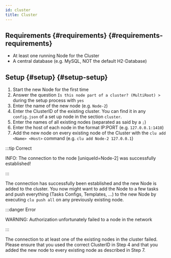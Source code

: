 ```yaml
---
id: cluster
title: Cluster
---
```


## Requirements {#requirements} {#requirements-requirements}

- At least one running Node for the Cluster
- A central database (e.g. MySQL, NOT the default H2-Database)

## Setup {#setup} {#setup-setup}

1. Start the new Node for the first time
2. Answer the question `Is this node part of a cluster? (MultiRoot) >` during the setup process with `yes`
3. Enter the name of the new node (e.g. `Node-2`)
4. Enter the ClusterID of the existing cluster. You can find it in any `config.json` of a set up node in the section `cluster`.
5. Enter the names of all existing nodes (separated as said by a `;`)
6. Enter the host of each node in the format IP:PORT (e.g. `127.0.0.1:1410`)
7. Add the new node on every existing node of the Cluster with the `clu add <Name> <Host>` command (e.g. `clu add Node-2 127.0.0.1`)

:::tip Correct

INFO: The connection to the node [uniqueId=Node-2] was successfully established!

:::

The connection has successfully been established and the new Node is added to the cluster.
You now might want to add the Node to a few tasks and push everything (Tasks Configs, Templates, ...) to the new Node by executing `clu push all` on any previously existing node.

:::danger Error

WARNING: Authorization unfortunately failed to a node in the network

:::

The connection to at least one of the existing nodes in the cluster failed.
Please ensure that you used the correct ClusterID in Step 4 and that you added the new node to every existing node as described in Step 7.
